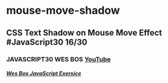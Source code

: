 # mouse-move-shadow
## CSS Text Shadow on Mouse Move Effect  #JavaScript30 16/30
### JAVASCRIPT30 WES BOS [YouTube](https://www.youtube.com/watch?v=PEEo-2mRQ7A&list=PLu8EoSxDXHP6CGK4YVJhL_VWetA865GOH&index=16)


##### [Wes Bos JavaScript Exersice](https://javascript30.com/)

